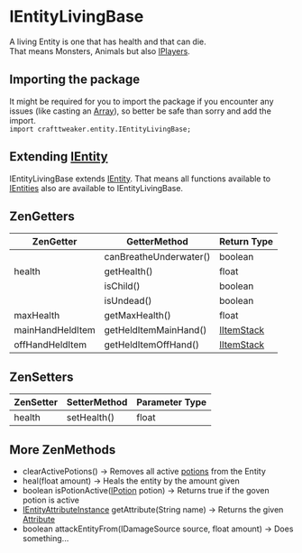 # IEntityLivingBase

A living Entity is one that has health and that can die.  
That means Monsters, Animals but also [IPlayers](/Vanilla/Players/IPlayer).


## Importing the package
It might be required for you to import the package if you encounter any issues (like casting an [Array](/AdvancedFunctions/Arrays_and_Loops)), so better be safe than sorry and add the import.  
`import crafttweaker.entity.IEntityLivingBase;`

## Extending [IEntity](IEntity)
IEntityLivingBase extends [IEntity](IEntity). That means all functions available to [IEntities](IEntity) also are available to IEntityLivingBase.

## ZenGetters

| ZenGetter        | GetterMethod           | Return Type                             |
|------------------|------------------------|-----------------------------------------|
|                  | canBreatheUnderwater() | boolean                                 |
| health           | getHealth()            | float                                   |
|                  | isChild()              | boolean                                 |
|                  | isUndead()             | boolean                                 |
| maxHealth        | getMaxHealth()         | float                                   |
| mainHandHeldItem | getHeldItemMainHand()  | [IItemStack](/Vanilla/Items/IItemStack) |
| offHandHeldItem  | getHeldItemOffHand()   | [IItemStack](/Vanilla/Items/IItemStack) |


## ZenSetters

| ZenSetter | SetterMethod | Parameter Type |
|-----------|--------------|----------------|
| health    | setHealth()  | float          |


## More ZenMethods

- clearActivePotions() → Removes all active [potions](Vanilla/Porions/IPotion) from the Entity
- heal(float amount) → Heals the entity by the amount given
- boolean isPotionActive([IPotion](Vanilla/Porions/IPotion) potion) → Returns true if the goven potion is active
- [IEntityAttributeInstance](/Vanilla/Entities/Attributes/IEntityAttributeInstance) getAttribute(String name) → Returns the given [Attribute](/Vanilla/Entities/Attributes/IEntityAttributeInstance)
- boolean attackEntityFrom(IDamageSource source, float amount) → Does something...